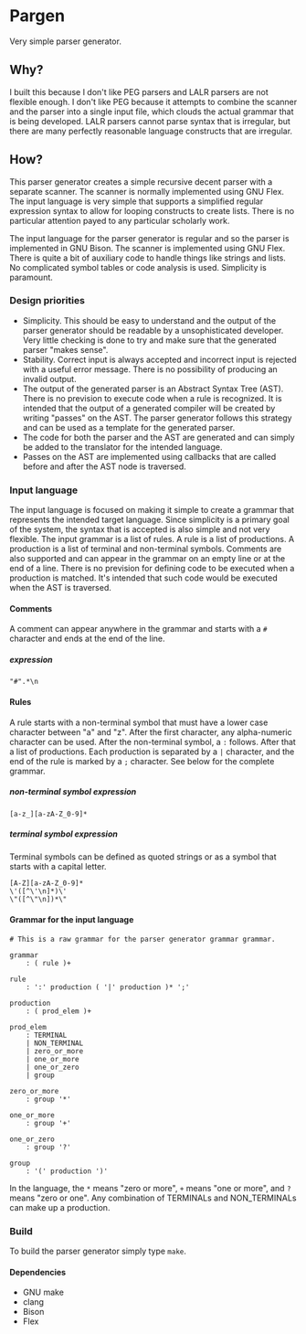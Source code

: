 # Pargen
Very simple parser generator.

## Why?

I built this because I don't like PEG parsers and LALR parsers are not flexible enough. I don't like PEG because it attempts to combine the scanner and the parser into a single input file, which clouds the actual grammar that is being developed. LALR parsers cannot parse syntax that is irregular, but there are many perfectly reasonable language constructs that are irregular. 

## How?

This parser generator creates a simple recursive decent parser with a separate scanner. The scanner is normally implemented using GNU Flex. The input language is very simple that supports a simplified regular expression syntax to allow for looping constructs to create lists. There is no particular attention payed to any particular scholarly work.

The input language for the parser generator is regular and so the parser is implemented in GNU Bison. The scanner is implemented using GNU Flex. There is quite a bit of auxiliary code to handle things like strings and lists. No complicated symbol tables or code analysis is used. Simplicity is paramount. 

### Design priorities

* Simplicity. This should be easy to understand and the output of the parser generator should be readable by a unsophisticated developer. Very little checking is done to try and make sure that the generated parser "makes sense".
* Stability. Correct input is always accepted and incorrect input is rejected with a useful error message. There is no possibility of producing an invalid output.
* The output of the generated parser is an Abstract Syntax Tree (AST). There is no prevision to execute code when a rule is recognized. It is intended that the output of a generated compiler will be created by writing "passes" on the AST. The parser generator follows this strategy and can be used as a template for the generated parser.
* The code for both the parser and the AST are generated and can simply be added to the translator for the intended language. 
* Passes on the AST are implemented using callbacks that are called before and after the AST node is traversed.

### Input language

The input language is focused on making it simple to create a grammar that represents the intended target language. Since simplicity is a primary goal of the system, the syntax that is accepted is also simple and not very flexible.  The input grammar is a list of rules. A rule is a list of productions. A production is a list of terminal and non-terminal symbols. Comments are also supported and can appear in the grammar on an empty line or at the end of a line. There is no prevision for defining code to be executed when a production is matched. It's intended that such code would be executed when the AST is traversed.

#### Comments

A comment can appear anywhere in the grammar and starts with a ``#`` character and ends at the end of the line.

##### expression

```"#".*\n```

#### Rules

A rule starts with a non-terminal symbol that must have a lower case character between "a" and "z". After the first character, any alpha-numeric character can be used. After the non-terminal symbol, a ``:`` follows. After that a list of productions. Each production is separated by a ``|`` character, and the end of the rule is marked by a ``;`` character. See below for the complete grammar.

##### non-terminal symbol expression

```[a-z_][a-zA-Z_0-9]*```

##### terminal symbol expression

Terminal symbols can be defined as quoted strings or as a symbol that starts with a capital letter. 

```
[A-Z][a-zA-Z_0-9]*
\'([^\'\n]*)\'
\"([^\"\n])*\"
```

#### Grammar for the input language

```
# This is a raw grammar for the parser generator grammar grammar.

grammar
    : ( rule )+

rule
    : ':' production ( '|' production )* ';'

production
    : ( prod_elem )+

prod_elem
    : TERMINAL
    | NON_TERMINAL
    | zero_or_more
    | one_or_more
    | one_or_zero
    | group

zero_or_more
    : group '*'

one_or_more
    : group '+'

one_or_zero
    : group '?'

group
    : '(' production ')'

```

In the language, the ``*`` means "zero or more", ``+`` means "one or more", and ``?`` means "zero or one". Any combination of TERMINALs and NON_TERMINALs can make up a production.

### Build

To build the parser generator simply type ``make``. 
#### Dependencies

* GNU make
* clang
* Bison
* Flex
